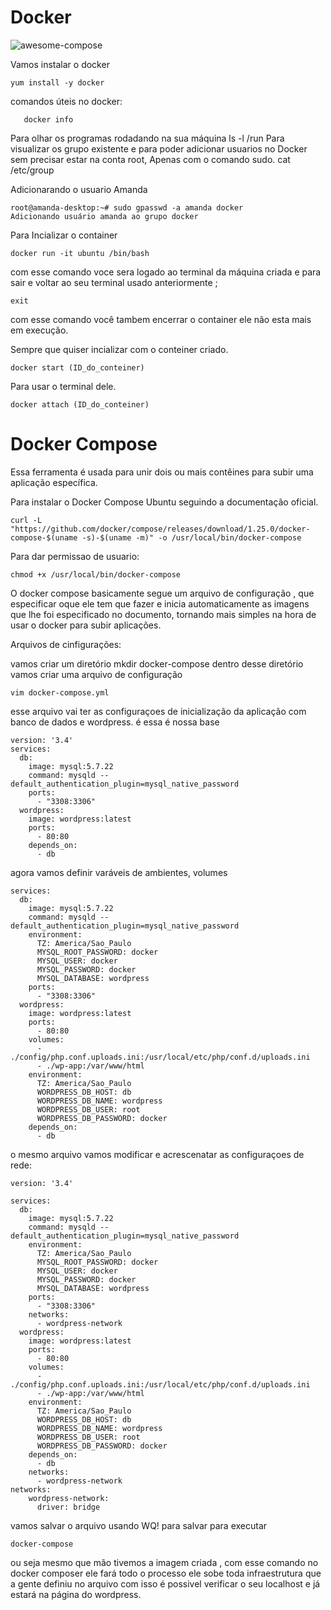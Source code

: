 # Docker
![awesome-compose](https://github.com/AmandaCampoos/Docker/assets/138727208/89fe560b-57bf-4ee0-ab2b-90aee7f8b23c)


Vamos instalar o docker 
```
yum install -y docker

```
comandos úteis no docker:
```docker -v
   docker info
```
Para olhar os programas rodadando na sua máquina
ls -l /run
Para visualizar os grupo existente e para poder adicionar usuarios no Docker sem precisar estar na conta root, Apenas com o comando sudo.
cat /etc/group

Adicionarando o usuario Amanda 
```
root@amanda-desktop:~# sudo gpasswd -a amanda docker
Adicionando usuário amanda ao grupo docker
```
Para Incializar o container 
```
docker run -it ubuntu /bin/bash
```
com esse comando voce sera logado ao terminal da máquina criada e para sair 
e voltar ao seu terminal usado anteriormente ;
```
exit
```
com esse comando você tambem encerrar o container ele não esta mais em execução.

Sempre que quiser incializar com o conteiner criado.
```
docker start (ID_do_conteiner)
```
Para usar o terminal dele.
```
docker attach (ID_do_conteiner)
```

# Docker Compose

Essa ferramenta é usada para unir dois ou mais contêines para subir uma aplicação específica. 

Para instalar o Docker Compose Ubuntu seguindo a documentação oficial.
```
curl -L "https://github.com/docker/compose/releases/download/1.25.0/docker-compose-$(uname -s)-$(uname -m)" -o /usr/local/bin/docker-compose
```
Para dar permissao de usuario:
```
chmod +x /usr/local/bin/docker-compose
```
O docker compose basicamente segue um arquivo de configuração , que especificar oque ele tem que fazer e inicia automaticamente as imagens que lhe foi especificado no documento, tornando mais simples na hora de usar o docker para subir aplicações.

Arquivos de cinfigurações:

vamos criar um diretório mkdir docker-compose  dentro desse diretório vamos criar uma arquivo de configuração
```
vim docker-compose.yml
```
esse arquivo vai ter as configuraçoes de inicialização da aplicação com banco de dados e wordpress.
é essa é nossa base
```
version: '3.4'
services:
  db:
    image: mysql:5.7.22
    command: mysqld --default_authentication_plugin=mysql_native_password
    ports:
      - "3308:3306"      
  wordpress:
    image: wordpress:latest
    ports:
      - 80:80
    depends_on:
      - db
```
agora vamos definir varáveis de ambientes, volumes
```
services:
  db:
    image: mysql:5.7.22
    command: mysqld --default_authentication_plugin=mysql_native_password
    environment:
      TZ: America/Sao_Paulo
      MYSQL_ROOT_PASSWORD: docker
      MYSQL_USER: docker
      MYSQL_PASSWORD: docker
      MYSQL_DATABASE: wordpress
    ports:
      - "3308:3306"
  wordpress:
    image: wordpress:latest
    ports:
      - 80:80
    volumes:
      - ./config/php.conf.uploads.ini:/usr/local/etc/php/conf.d/uploads.ini
      - ./wp-app:/var/www/html
    environment:
      TZ: America/Sao_Paulo
      WORDPRESS_DB_HOST: db
      WORDPRESS_DB_NAME: wordpress
      WORDPRESS_DB_USER: root
      WORDPRESS_DB_PASSWORD: docker
    depends_on:
      - db
```
o mesmo arquivo vamos modificar e acrescenatar as configuraçoes de rede:
```
version: '3.4'

services:
  db:
    image: mysql:5.7.22
    command: mysqld --default_authentication_plugin=mysql_native_password
    environment:
      TZ: America/Sao_Paulo
      MYSQL_ROOT_PASSWORD: docker
      MYSQL_USER: docker
      MYSQL_PASSWORD: docker
      MYSQL_DATABASE: wordpress
    ports:
      - "3308:3306"
    networks:
      - wordpress-network
  wordpress:
    image: wordpress:latest
    ports:
      - 80:80
    volumes:
      - ./config/php.conf.uploads.ini:/usr/local/etc/php/conf.d/uploads.ini
      - ./wp-app:/var/www/html
    environment:
      TZ: America/Sao_Paulo
      WORDPRESS_DB_HOST: db
      WORDPRESS_DB_NAME: wordpress
      WORDPRESS_DB_USER: root
      WORDPRESS_DB_PASSWORD: docker
    depends_on:
      - db
    networks:
      - wordpress-network
networks:
    wordpress-network:
      driver: bridge
```
vamos salvar o arquivo usando WQ! para salvar
para executar 
```
docker-compose
```
ou seja mesmo que mão tivemos a imagem criada , com esse comando no docker composer ele fará todo o processo ele sobe toda infraestrutura que a gente definiu no arquivo com isso é possivel verificar o seu localhost e já estará na página do wordpress.



 
